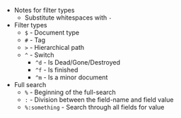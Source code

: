 
- Notes for filter types
  - Substitute whitespaces with `-`
- Filter types
  - `$` - Document type
  - `#` - Tag
  - `>` - Hierarchical path
  - `^` - Switch
    - `^d` - Is Dead/Gone/Destroyed
    - `^f` - Is finished
    - `^m` - Is a minor document
- Full search
  - `%` - Beginning of the full-search
  - `:` - Division between the field-name and field value
  - `%:something` - Search through all fields for value
